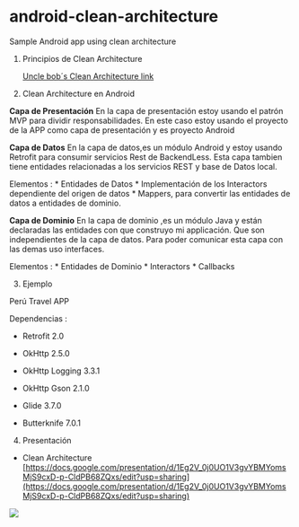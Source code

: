 # android-clean-architecture
Sample Android  app using clean architecture

1. Principios de Clean Architecture 

   [Uncle bob´s Clean Architecture link](https://blog.8thlight.com/uncle-bob/2012/08/13/the-clean-architecture.html)

2. Clean Architecture en Android

 **Capa de Presentación**
   En la capa de presentación estoy usando el patrón MVP para dividir responsabilidades.
   En este caso estoy usando el proyecto de la APP como capa de presentación y es proyecto Android
   
 **Capa de Datos**
   En la capa de datos,es un módulo Android y  estoy usando Retrofit para consumir servicios Rest de BackendLess. 
   Esta capa tambien tiene entidades relacionadas a los servicios REST y base de Datos local.
   
   Elementos :
            * Entidades de Datos
            * Implementación de los Interactors dependiente del origen de datos
            * Mappers, para convertir las entidades de datos a entidades de dominio.
   
   
 **Capa de Dominio**
   En la capa de dominio ,es un módulo Java y  están declaradas las entidades con que construyo mi applicación. Que son independientes de la capa de datos. Para poder comunicar esta capa con las demas uso interfaces.
   
   Elementos :
         * Entidades de Dominio
         * Interactors
         * Callbacks 
   
3. Ejemplo

 Perú Travel APP
 
 Dependencias :
 
 - Retrofit 2.0
 - OkHttp 2.5.0
 - OkHttp Logging 3.3.1
 - OkHttp Gson 2.1.0
 
 - Glide 3.7.0
 - Butterknife 7.0.1

4. Presentación
  - Clean Architecture [https://docs.google.com/presentation/d/1Eg2V_0j0UO1V3gvYBMYomsMjS9cxD-p-CldPB68ZQxs/edit?usp=sharing](https://docs.google.com/presentation/d/1Eg2V_0j0UO1V3gvYBMYomsMjS9cxD-p-CldPB68ZQxs/edit?usp=sharing)

![](https://github.com/emedinaa/android-clean-architecture/blob/master/video.gif?raw=true)


